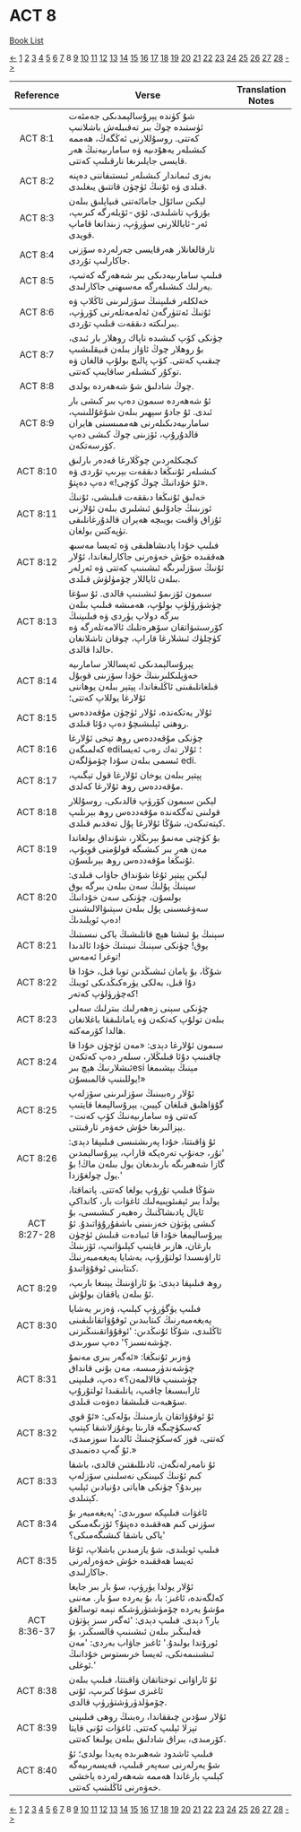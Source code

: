 # ACT 8
[Book List](../README.md)

[<-](./chapter_7.md) [1](./chapter_1.md) [2](./chapter_2.md) [3](./chapter_3.md) [4](./chapter_4.md) [5](./chapter_5.md) [6](./chapter_6.md) [7](./chapter_7.md) 8 [9](./chapter_9.md) [10](./chapter_10.md) [11](./chapter_11.md) [12](./chapter_12.md) [13](./chapter_13.md) [14](./chapter_14.md) [15](./chapter_15.md) [16](./chapter_16.md) [17](./chapter_17.md) [18](./chapter_18.md) [19](./chapter_19.md) [20](./chapter_20.md) [21](./chapter_21.md) [22](./chapter_22.md) [23](./chapter_23.md) [24](./chapter_24.md) [25](./chapter_25.md) [26](./chapter_26.md) [27](./chapter_27.md) [28](./chapter_28.md) [->](./chapter_9.md)

| Reference | Verse | Translation Notes |
|:---------:|-------|-------------------|
|ACT 8:1|شۇ كۈندە يېرۇسالېمدىكى جەمئەت ئۈستىدە چوڭ بىر تەقىبلەش باشلانىپ كەتتى. روسۇللارنى ئەڭگەڭ، ھەممە كىشىلەر يەھۇدىيە ۋە سامارىيەنىڭ ھەر قايسى جايلىرىغا تارقىلىپ كەتتى.||
|ACT 8:2|بەزى ئىماندار كىشىلەر ئىستىفاننى دەپنە قىلدى ۋە ئۇنىڭ ئۈچۈن قاتتىق يىغلىدى.||
|ACT 8:3|لېكىن سائۇل جامائەتنى قىياپلىق بىلەن بۇزۇپ تاشلىدى، ئۆي-ئۆيلەرگە كىرىپ، ئەر-ئاياللارنى سۈرۈپ، زىندانغا قاماپ قويدى.||
|ACT 8:4|تارقالغانلار ھەرقايسى جەرلەردە سۆزنى جاكارلىپ تۇردى.||
|ACT 8:5|فىلىپ سامارىيەدىكى بىر شەھەرگە كەتىپ، يەرلىك كىشىلەرگە مەسىھنى جاكارلىدى.||
|ACT 8:6|خەلكلەر فىلىپنىڭ سۆزلىرىنى ئاڭلاپ ۋە ئۇنىڭ ئەتتۈرگەن ئەلەمەتلەرنى كۆرۈپ، بىرلىكتە دىققەت قىلىپ تۇردى.||
|ACT 8:7|چۈنكى كۆپ كىشىدە ناپاك روھلار بار ئىدى، بۇ روھلار چوڭ ئاۋاز بىلەن قىيقلىشىپ چىقىپ كەتتى. كۆپ پالىچ بولۇپ قالغان ۋە توكۇر كىشىلەر ساقايىپ كەتتى.||
|ACT 8:8|چوڭ شادلىق شۇ شەھەردە بولدى.||
|ACT 8:9|ئۇ شەھەردە سىمون دەپ بىر كىشى بار ئىدى. ئۇ جادۇ سېھىر بىلەن شۇغۇللىنىپ، سامارىيەدىكىلەرنى ھەممىسىنى ھايران قالدۇرۇپ، ئۆزىنى چوڭ كىشى دەپ كۆرسەتكەن.||
|ACT 8:10|كىچىكلەردىن چوڭلارغا قەدەر بارلىق كىشىلەر ئۇنىڭغا دىققەت بېرىپ تۇردى ۋە «ئۇ خۇدانىڭ چوڭ كۈچى!» دەپ دەپتۇ.||
|ACT 8:11|خەلىق ئۇنىڭغا دىققەت قىلىشى، ئۇنىڭ ئوزىنىڭ جادۇلىق ئىشلىرى بىلەن ئۇلارنى ئۇزاق ۋاقىت بويىچە ھەيران قالدۇرغانلىقى تۈپەكتىن بولغان.||
|ACT 8:12|فىلىپ خۇدا پادىشاھلىقى ۋە ئەيسا مەسىھ ھەققىدە خۇش خەۋەرنى جاكارلىغاندا، ئۇلار ئۇنىڭ سۆزلىرىگە ئىشىنىپ كەتتى ۋە ئەرلەر بىلەن ئاياللار چۆمۈلۈش قىلدى.||
|ACT 8:13|سىمون ئۆزىمۇ ئىشىنىپ قالدى. ئۇ سۇغا چۈشۈرۈلۈپ بولۇپ، ھەمىشە فىلىپ بىلەن بىرگە دولاپ يۈردى ۋە فىلىپنىڭ كۆرسىتىۋاتقان سۆھرەتلىك ئالامەتلەرگە ۋە كۈچلۈك ئىشلارغا قاراپ، چوقان تاشلانغان حالدا قالدى.||
|ACT 8:14|يېرۇسالېمدىكى ئەپساللار سامارىيە خەۋپلىكلىرىنىڭ خۇدا سۆزىنى قوبۇل قىلغانلىقىنى ئاڭلىغاندا، پېتېر بىلەن يوھاننى ئۇلارغا يوللاپ كەتتى؛||
|ACT 8:15|ئۇلار يەتكەندە، ئۇلار ئۈچۈن مۇقەددەس روھنى ئېلىشىچۇ دەپ دۇئا قىلدى.||
|ACT 8:16|چۈنكى مۇقەددەس روھ تېخى ئۇلارغا كەلمىگەن edi؛ ئۇلار تەك رەب ئەيسا ئىسمى بىلەن سۇدا چۆمۈلگەن edi.||
|ACT 8:17|پېتېر بىلەن يوخان ئۇلارغا قول تېگىپ، مۇقەددەس روھ ئۇلارغا كەلدى.||
|ACT 8:18|لېكىن سىمون كۆرۈپ قالدىكى، روسۇللار قولىنى تەگكەندە مۇقەددەس روھ بېرىلىپ كېتەتىكەن، شۇڭا ئۇلارغا پۇل تەقدىم قىلدى.||
|ACT 8:19|بۇ كۈچنى مەنمۇ بېرىڭلار، شۇنداق بولغاندا مەن ھەر بىر كىشىگە قولۇمنى قويۇپ، ئۇنىڭغا مۇقەددەس روھ بېرىلسۇن.||
|ACT 8:20|لېكىن پېتېر ئۇغا شۇنداق جاۋاب قىلدى: سېنىڭ پۇلىڭ سەن بىلەن بىرگە يوق بولسۇن، چۈنكى سەن خۇدانىڭ سەۋغىسىنى پۇل بىلەن سېتىۋالالىشىنى دەپ ئويلىدىڭ!||
|ACT 8:21|سېنىڭ بۇ ئىشتا ھېچ قاتلىشىڭ ياكى نىسىتىڭ يوق! چۈنكى سېنىڭ نىيىتىڭ خۇدا ئالدىدا توغرا ئەمەس!||
|ACT 8:22|شۇڭا، بۇ يامان ئىشىڭدىن توبا قىل، خۇدا قا دۇا قىل، بەلكى يۈرەكىڭدىكى ئويىڭ كەچۈرۈلۈپ كەتەر!||
|ACT 8:23|چۈنكى سېنى زەھەرلىك بىترلىك سەلى بىلەن تولۇپ كەتكەن ۋە يامانلىققا باغلانغان ھالدا كۆرمەكتە.||
|ACT 8:24|سىمون ئۇلارغا دېدى: «مەن ئۈچۈن خۇدا قا چاقىنىپ دۇئا قىلىڭلار، سىلەر دەپ كەتكەن ئىشلارنىڭ ھېچ بىرesi مېنىڭ بېشىمغا يوللىنىپ قالمىسۇن!»||
|ACT 8:25|ئۇلار رەببىنىڭ سۆزلىرىنى سۆزلەپ گۇۋاھلىق قىلغان كېيىن، يېرۇسالېمغا قايتىپ كەتتى ۋە سامارىيەنىڭ كۆپ كەنت-يېزالىرىغا خۇش خەۋەر تارقىتتى.||
|ACT 8:26|ئۇ ۋاقىتتا، خۇدا پەرىشتىسى فىلىپقا دېدى: 'تۇر، جەنۇپ تەرەپكە قاراپ، يېرۇسالېمدىن گازا شەھىرىگە بارىدىغان يول بىلەن ماڭ! بۇ يول چولغۇزدا.'||
|ACT 8:27-28|شۇڭا فىلىپ تۇرۇپ يولغا كەتتى. پاتماقتا، يولدا بىر ئېفىئوپىيەلىك ئاغۋات بار، كانداكې ئايال پادىشاڭنىڭ رەھبەر كىشىسى، بۇ كىشى پۈتۈن خەزىنىنى باشقۇرۇۋاتىدۇ. ئۇ يېرۇسالېمغا خۇدا قا ئىبادەت قىلىش ئۈچۈن بارغان، ھازىر قايتىپ كېلىۋاتىپ، ئۆزىنىڭ ئاراۋىسىدا ئولتۇرۇپ، يەشايا پەيغەمبەرنىڭ كىتابىنى ئوقۇۋاتىدۇ.||
|ACT 8:29|روھ فىلىپقا دېدى: بۇ ئاراۋىنىڭ يېنىغا بارىپ، ئۇ بىلەن ياققان بولۇش.||
|ACT 8:30|فىلىپ يۈگۈرۈپ كېلىپ، ۋەزىر يەشايا پەيغەمبەرنىڭ كىتابىدىن ئوقۇۋاتقانلىقىنى ئاڭلىدى، شۇڭا ئۇنىڭدىن: 'ئوقۇۋاتقىنىڭىزنى چۈشەنسىز؟' دەپ سورىدى.||
|ACT 8:31|ۋەزىر ئۇنىڭغا: «ئەگەر بىرى مەنمۇ چۈشەندۈرمىسە، مەن بۇنى قانداق چۈشىنىپ قالالمەن؟» دەپ، فىلىپنى ئارابىسىغا چاقىپ، يانلىقىدا ئولتۇرۇپ سۆھبەت قىلىشقا دەۋەت قىلدى.||
|ACT 8:32|ئۇ ئوقۇۋاتقان يازمىنىڭ بۆلەكى: «ئۇ قوي كەسكۈچىگە قارىتا بوغۇزلاشقا كېتىپ كەتتى، قوز كەسكۈچىنىڭ ئالدىدا سوزمىدى، ئۇ گەپ دەنمىدى.»||
|ACT 8:33|ئۇ نامەرلەنگەن، ئادىللىقتىن قالدى، باشقا كىم ئۇنىڭ كىيىنكى نەسلىنى سۆزلەپ بېرىدۇ؟ چۈنكى ھاياتى دۇنيادىن ئېلىپ كېتىلدى.||
|ACT 8:34|ئاغۋات فىلىپكە سورىدى: 'پەيغەمبەر بۇ سۆزنى كىم ھەققىدە دەپتۇ؟ ئۆزىگەمىكى ياكى باشقا كىشىگەمىكى؟'||
|ACT 8:35|فىلىپ ئوبلىدى، شۇ يازمىدىن باشلاپ، ئۇغا ئەيسا ھەققىدە خۇش خەۋەرلەرنى جاكارلىدى.||
|ACT 8:36-37|ئۇلار يولدا يۈرۈپ، سۇ بار بىر جايغا كەلگەندە، ئاغىز: با، بۇ يەردە سۇ بار. مەننى مۇشۇ يەردە چۆمۈشتۈرۈشكە نېمە توسالغۇ بار؟ دېدى. فىلىپ دېدى: 'ئەگەر سىز پۈتۈن قەلبىڭىز بىلەن ئىشىنىپ قالسىڭىز، بۇ ئورۇندا بولىدۇ.' ئاغىز جاۋاب بەردى: 'مەن ئىشىنىمەنكى، ئەيسا خرىستوس خۇدانىڭ ئوغلى.'||
|ACT 8:38|ئۇ ئاراۋانى توختاتقان ۋاقىتتا، فىلىپ بىلەن ئاغىزى سۇغا كىرىپ، ئۇنى چۆمۈلدۈرۈشتۈرۈپ قالدى.||
|ACT 8:39|ئۇلار سۇدىن چىققاندا، رەبنىڭ روھى فىلىپنى تېزلا ئېلىپ كەتتى. ئاغۋات ئۇنى قايتا كۆرمىدى، بىراق شادلىق بىلەن يولىغا كەتتى.||
|ACT 8:40|فىلىپ ئاشدود شەھىرىدە پەيدا بولدى؛ ئۇ شۇ يەرلەرنى سەپەر قىلىپ، قەيسەرىيەگە كېلىپ بارغاندا ھەممە شەھەرلەردە ياخشى خەۋەرنى ئاڭلىتىپ كەتتى.||


[<-](./chapter_7.md) [1](./chapter_1.md) [2](./chapter_2.md) [3](./chapter_3.md) [4](./chapter_4.md) [5](./chapter_5.md) [6](./chapter_6.md) [7](./chapter_7.md) 8 [9](./chapter_9.md) [10](./chapter_10.md) [11](./chapter_11.md) [12](./chapter_12.md) [13](./chapter_13.md) [14](./chapter_14.md) [15](./chapter_15.md) [16](./chapter_16.md) [17](./chapter_17.md) [18](./chapter_18.md) [19](./chapter_19.md) [20](./chapter_20.md) [21](./chapter_21.md) [22](./chapter_22.md) [23](./chapter_23.md) [24](./chapter_24.md) [25](./chapter_25.md) [26](./chapter_26.md) [27](./chapter_27.md) [28](./chapter_28.md) [->](./chapter_9.md)